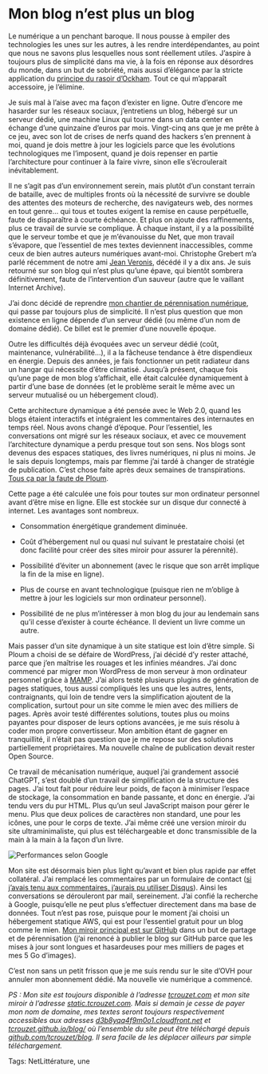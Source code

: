 # Mon blog n’est plus un blog

Le numérique a un penchant baroque. Il nous pousse à empiler des technologies les unes sur les autres, à les rendre interdépendantes, au point que nous ne savons plus lesquelles nous sont réellement utiles. J’aspire à toujours plus de simplicité dans ma vie, à la fois en réponse aux désordres du monde, dans un but de sobriété, mais aussi d’élégance par la stricte application du [principe du rasoir d’Ockham](https://fr.wikipedia.org/wiki/Rasoir_d%27Ockham). Tout ce qui m’apparaît accessoire, je l’élimine.<span id="more-64699"></span>

Je suis mal à l’aise avec ma façon d’exister en ligne. Outre d’encore me hasarder sur les réseaux sociaux, j’entretiens un blog, hébergé sur un serveur dédié, une machine Linux qui tourne dans un data center en échange d’une quinzaine d’euros par mois. Vingt-cinq ans que je me prête à ce jeu, avec son lot de crises de nerfs quand des hackers s’en prennent à moi, quand je dois mettre à jour les logiciels parce que les évolutions technologiques me l’imposent, quand je dois repenser en partie l’architecture pour continuer à la faire vivre, sinon elle s’écroulerait inévitablement.

Il ne s’agit pas d’un environnement serein, mais plutôt d’un constant terrain de bataille, avec de multiples fronts où la nécessité de survivre se double des attentes des moteurs de recherche, des navigateurs web, des normes en tout genre… qui tous et toutes exigent la remise en cause perpétuelle, faute de disparaître à courte échéance. Et plus on ajoute des raffinements, plus ce travail de survie se complique. À chaque instant, il y a la possibilité que le serveur tombe et que je m’évanouisse du Net, que mon travail s’évapore, que l’essentiel de mes textes deviennent inaccessibles, comme ceux de bien autres auteurs numériques avant-moi. Christophe Grebert m’a parlé récemment de notre ami [Jean Veronis](https://fr.wikipedia.org/wiki/Jean_V%C3%A9ronis), décédé il y a dix ans. Je suis retourné sur son blog qui n’est plus qu’une épave, qui bientôt sombrera définitivement, faute de l’intervention d’un sauveur (autre que le vaillant Internet Archive).

J’ai donc décidé de reprendre [mon chantier de pérennisation numérique](https://tcrouzet.com/2021/10/01/comment-perenniser-la-litterature-numerique/), qui passe par toujours plus de simplicité. Il n’est plus question que mon existence en ligne dépende d’un serveur dédié (ou même d’un nom de domaine dédié). Ce billet est le premier d’une nouvelle époque.

Outre les difficultés déjà évoquées avec un serveur dédié (coût, maintenance, vulnérabilité…), il a la fâcheuse tendance à être dispendieux en énergie. Depuis des années, je fais fonctionner un petit radiateur dans un hangar qui nécessite d’être climatisé. Jusqu’à présent, chaque fois qu’une page de mon blog s’affichait, elle était calculée dynamiquement à partir d’une base de données (et le problème serait le même avec un serveur mutualisé ou un hébergement cloud).

Cette architecture dynamique a été pensée avec le Web 2.0, quand les blogs étaient interactifs et intégraient les commentaires des internautes en temps réel. Nous avons changé d’époque. Pour l’essentiel, les conversations ont migré sur les réseaux sociaux, et avec ce mouvement l’architecture dynamique a perdu presque tout son sens. Nos blogs sont devenus des espaces statiques, des livres numériques, ni plus ni moins. Je le sais depuis longtemps, mais par flemme j’ai tardé à changer de stratégie de publication. C’est chose faite après deux semaines de transpirations. [Tous ça par la faute de Ploum](https://ploum.net/2022-12-04-fin-du-blog-et-derniere-version.html).

Cette page a été calculée une fois pour toutes sur mon ordinateur personnel avant d’être mise en ligne. Elle est stockée sur un disque dur connecté à internet. Les avantages sont nombreux.

- Consommation énergétique grandement diminuée.

- Coût d’hébergement nul ou quasi nul suivant le prestataire choisi (et donc facilité pour créer des sites miroir pour assurer la pérennité).

- Possibilité d’éviter un abonnement (avec le risque que son arrêt implique la fin de la mise en ligne).

- Plus de course en avant technologique (puisque rien ne m’oblige à mettre à jour les logiciels sur mon ordinateur personnel).

- Possibilité de ne plus m’intéresser à mon blog du jour au lendemain sans qu’il cesse d’exister à courte échéance. Il devient un livre comme un autre.

Mais passer d’un site dynamique à un site statique est loin d’être simple. Si Ploum a choisi de se défaire de WordPress, j’ai décidé d’y rester attaché, parce que j’en maîtrise les rouages et les infinies méandres. J’ai donc commencé par migrer mon WordPress de mon serveur à mon ordinateur personnel grâce à [MAMP](https://www.mamp.info/en/mac/). J’ai alors testé plusieurs plugins de génération de pages statiques, tous aussi compliqués les uns que les autres, lents, contraignants, qui loin de tendre vers la simplification ajoutent de la complication, surtout pour un site comme le mien avec des milliers de pages. Après avoir testé différentes solutions, toutes plus ou moins payantes pour disposer de leurs options avancées, je me suis résolu à coder mon propre convertisseur. Mon ambition étant de gagner en tranquillité, il n’était pas question que je me repose sur des solutions partiellement propriétaires. Ma nouvelle chaîne de publication devait rester Open Source.

Ce travail de mécanisation numérique, auquel j’ai grandement associé ChatGPT, s’est doublé d’un travail de simplification de la structure des pages. J’ai tout fait pour réduire leur poids, de façon à minimiser l’espace de stockage, la consommation en bande passante, et donc en énergie. J’ai tendu vers du pur HTML. Plus qu’un seul JavaScript maison pour gérer le menu. Plus que deux polices de caractères non standard, une pour les icônes, une pour le corps de texte. J’ai même créé une version miroir du site ultraminimaliste, qui plus est téléchargeable et donc transmissible de la main à la main à la façon d’un livre.

![Performances selon Google](https://tcrouzet.com/images_tc/2023/01/gouglespeed-1024x820.png)

Mon site est désormais bien plus light qu’avant et bien plus rapide par effet collatéral. J’ai remplacé les commentaires par un formulaire de contact ([si j’avais tenu aux commentaires, j’aurais pu utiliser Disqus](https://disqus.com/)). Ainsi les conversations se dérouleront par mail, sereinement. J’ai confié la recherche à Google, puisqu’elle ne peut plus s’effectuer directement dans ma base de données. Tout n’est pas rose, puisque pour le moment j’ai choisi un hébergement statique AWS, qui est pour l’essentiel gratuit pour un blog comme le mien. [Mon miroir principal est sur GitHub](https://static.tcrouzet.com/) dans un but de partage et de pérennisation (j’ai renoncé à publier le blog sur GitHub parce que les mises à jour sont longues et hasardeuses pour mes milliers de pages et mes 5 Go d’images).

C’est non sans un petit frisson que je me suis rendu sur le site d’OVH pour annuler mon abonnement dédié. Ma nouvelle vie numérique a commencé.

*PS : Mon site est toujours disponible à l’adresse [tcrouzet.com](https://tcrouzet.com/) et mon site miroir à l’adresse [static.tcrouzet.com](https://static.tcrouzet.com/). Mais si demain je cesse de payer mon nom de domaine, mes textes seront toujours respectivement accessibles aux adresses [d3b8yqq4f9m0o1.cloudfront.net](https://d3b8yqq4f9m0o1.cloudfront.net/) et [tcrouzet.github.io/blog/](https://tcrouzet.github.io/blog/) où l’ensemble du site peut être téléchargé depuis [github.com/tcrouzet/blog](https://github.com/tcrouzet/blog). Il sera facile de les déplacer ailleurs par simple téléchargement.*

Tags: NetLittérature, une